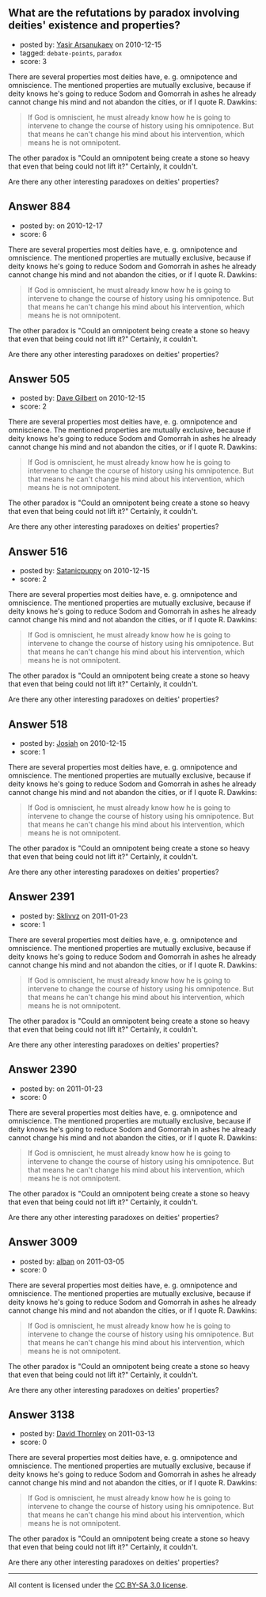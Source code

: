 ## What are the refutations by paradox involving deities' existence and properties?

- posted by: [Yasir Arsanukaev](https://stackexchange.com/users/-1/197-yasir-arsanukaev) on 2010-12-15
- tagged: `debate-points`, `paradox`
- score: 3

There are several properties most deities have, e. g. omnipotence and omniscience. The mentioned properties are mutually exclusive, because if deity knows he's going to reduce Sodom and Gomorrah in ashes he already cannot change his mind and not abandon the cities, or if I quote R. Dawkins:

> If God is omniscient, he must already
> know how he is going to intervene to
> change the course of history using his
> omnipotence. But that means he can't
> change his mind about his
> intervention, which means he is not
> omnipotent.

The other paradox is "Could an omnipotent being create a stone so heavy that even that being could not lift it?" Certainly, it couldn't.

Are there any other interesting paradoxes on deities' properties?


## Answer 884

- posted by: [](https://stackexchange.com/users/-1/280-user280) on 2010-12-17
- score: 6

There are several properties most deities have, e. g. omnipotence and omniscience. The mentioned properties are mutually exclusive, because if deity knows he's going to reduce Sodom and Gomorrah in ashes he already cannot change his mind and not abandon the cities, or if I quote R. Dawkins:

> If God is omniscient, he must already
> know how he is going to intervene to
> change the course of history using his
> omnipotence. But that means he can't
> change his mind about his
> intervention, which means he is not
> omnipotent.

The other paradox is "Could an omnipotent being create a stone so heavy that even that being could not lift it?" Certainly, it couldn't.

Are there any other interesting paradoxes on deities' properties?


## Answer 505

- posted by: [Dave Gilbert](https://stackexchange.com/users/-1/238-dave-gilbert) on 2010-12-15
- score: 2

There are several properties most deities have, e. g. omnipotence and omniscience. The mentioned properties are mutually exclusive, because if deity knows he's going to reduce Sodom and Gomorrah in ashes he already cannot change his mind and not abandon the cities, or if I quote R. Dawkins:

> If God is omniscient, he must already
> know how he is going to intervene to
> change the course of history using his
> omnipotence. But that means he can't
> change his mind about his
> intervention, which means he is not
> omnipotent.

The other paradox is "Could an omnipotent being create a stone so heavy that even that being could not lift it?" Certainly, it couldn't.

Are there any other interesting paradoxes on deities' properties?


## Answer 516

- posted by: [Satanicpuppy](https://stackexchange.com/users/-1/169-satanicpuppy) on 2010-12-15
- score: 2

There are several properties most deities have, e. g. omnipotence and omniscience. The mentioned properties are mutually exclusive, because if deity knows he's going to reduce Sodom and Gomorrah in ashes he already cannot change his mind and not abandon the cities, or if I quote R. Dawkins:

> If God is omniscient, he must already
> know how he is going to intervene to
> change the course of history using his
> omnipotence. But that means he can't
> change his mind about his
> intervention, which means he is not
> omnipotent.

The other paradox is "Could an omnipotent being create a stone so heavy that even that being could not lift it?" Certainly, it couldn't.

Are there any other interesting paradoxes on deities' properties?


## Answer 518

- posted by: [Josiah](https://stackexchange.com/users/-1/88-josiah) on 2010-12-15
- score: 1

There are several properties most deities have, e. g. omnipotence and omniscience. The mentioned properties are mutually exclusive, because if deity knows he's going to reduce Sodom and Gomorrah in ashes he already cannot change his mind and not abandon the cities, or if I quote R. Dawkins:

> If God is omniscient, he must already
> know how he is going to intervene to
> change the course of history using his
> omnipotence. But that means he can't
> change his mind about his
> intervention, which means he is not
> omnipotent.

The other paradox is "Could an omnipotent being create a stone so heavy that even that being could not lift it?" Certainly, it couldn't.

Are there any other interesting paradoxes on deities' properties?


## Answer 2391

- posted by: [Sklivvz](https://stackexchange.com/users/-1/675-sklivvz) on 2011-01-23
- score: 1

There are several properties most deities have, e. g. omnipotence and omniscience. The mentioned properties are mutually exclusive, because if deity knows he's going to reduce Sodom and Gomorrah in ashes he already cannot change his mind and not abandon the cities, or if I quote R. Dawkins:

> If God is omniscient, he must already
> know how he is going to intervene to
> change the course of history using his
> omnipotence. But that means he can't
> change his mind about his
> intervention, which means he is not
> omnipotent.

The other paradox is "Could an omnipotent being create a stone so heavy that even that being could not lift it?" Certainly, it couldn't.

Are there any other interesting paradoxes on deities' properties?


## Answer 2390

- posted by: [](https://stackexchange.com/users/-1/847-user847) on 2011-01-23
- score: 0

There are several properties most deities have, e. g. omnipotence and omniscience. The mentioned properties are mutually exclusive, because if deity knows he's going to reduce Sodom and Gomorrah in ashes he already cannot change his mind and not abandon the cities, or if I quote R. Dawkins:

> If God is omniscient, he must already
> know how he is going to intervene to
> change the course of history using his
> omnipotence. But that means he can't
> change his mind about his
> intervention, which means he is not
> omnipotent.

The other paradox is "Could an omnipotent being create a stone so heavy that even that being could not lift it?" Certainly, it couldn't.

Are there any other interesting paradoxes on deities' properties?


## Answer 3009

- posted by: [alban](https://stackexchange.com/users/-1/1200-alban) on 2011-03-05
- score: 0

There are several properties most deities have, e. g. omnipotence and omniscience. The mentioned properties are mutually exclusive, because if deity knows he's going to reduce Sodom and Gomorrah in ashes he already cannot change his mind and not abandon the cities, or if I quote R. Dawkins:

> If God is omniscient, he must already
> know how he is going to intervene to
> change the course of history using his
> omnipotence. But that means he can't
> change his mind about his
> intervention, which means he is not
> omnipotent.

The other paradox is "Could an omnipotent being create a stone so heavy that even that being could not lift it?" Certainly, it couldn't.

Are there any other interesting paradoxes on deities' properties?


## Answer 3138

- posted by: [David Thornley](https://stackexchange.com/users/-1/516-david-thornley) on 2011-03-13
- score: 0

There are several properties most deities have, e. g. omnipotence and omniscience. The mentioned properties are mutually exclusive, because if deity knows he's going to reduce Sodom and Gomorrah in ashes he already cannot change his mind and not abandon the cities, or if I quote R. Dawkins:

> If God is omniscient, he must already
> know how he is going to intervene to
> change the course of history using his
> omnipotence. But that means he can't
> change his mind about his
> intervention, which means he is not
> omnipotent.

The other paradox is "Could an omnipotent being create a stone so heavy that even that being could not lift it?" Certainly, it couldn't.

Are there any other interesting paradoxes on deities' properties?



---

All content is licensed under the [CC BY-SA 3.0 license](https://creativecommons.org/licenses/by-sa/3.0/).
